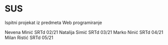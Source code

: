 # SUS
Ispitni projekat iz predmeta Web programiranje

Nevena Minić SRTd 02/21
Natalija Simić SRTd 03/21
Marko Ninić SRTd 04/21
Milan Ristić SRTd 05/21
